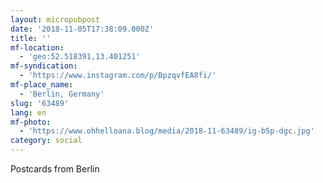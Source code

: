 ```yaml
---
layout: micropubpost
date: '2018-11-05T17:38:09.000Z'
title: ''
mf-location:
  - 'geo:52.518391,13.401251'
mf-syndication:
  - 'https://www.instagram.com/p/BpzqvfEA8fi/'
mf-place_name:
  - 'Berlin, Germany'
slug: '63489'
lang: en
mf-photo:
  - 'https://www.ohhelloana.blog/media/2018-11-63489/ig-b5p-dgc.jpg'
category: social
---
```

Postcards from Berlin
